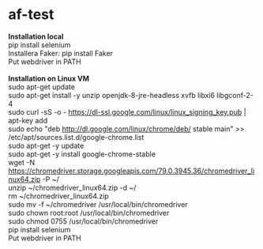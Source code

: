 # af-test
**Installation local** <br/>
pip install selenium <br/>
Installera Faker: pip install Faker <br/>
Put webdriver in PATH <br/>
<br/>
**Installation on Linux VM** <br/>
sudo apt-get update <br/>
sudo apt-get install -y unzip openjdk-8-jre-headless xvfb libxi6 libgconf-2-4 <br/>
sudo curl -sS -o - https://dl-ssl.google.com/linux/linux_signing_key.pub | apt-key add <br/>
sudo echo "deb http://dl.google.com/linux/chrome/deb/ stable main" >> /etc/apt/sources.list.d/google-chrome.list <br/>
sudo apt-get -y update <br/>
sudo apt-get -y install google-chrome-stable <br/>
wget -N https://chromedriver.storage.googleapis.com/79.0.3945.36/chromedriver_linux64.zip -P ~/ <br/>
unzip ~/chromedriver_linux64.zip -d ~/ <br/>
rm ~/chromedriver_linux64.zip <br/>
sudo mv -f ~/chromedriver /usr/local/bin/chromedriver <br/>
sudo chown root:root /usr/local/bin/chromedriver <br/>
sudo chmod 0755 /usr/local/bin/chromedriver <br/>
pip install selenium <br/>
Put webdriver in PATH <br/>
